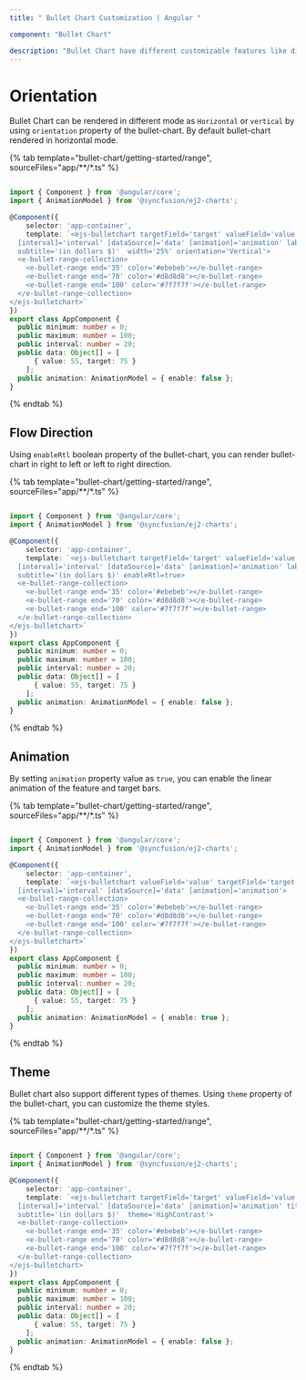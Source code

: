 ```yaml
---
title: " Bullet Chart Customization | Angular "

component: "Bullet Chart"

description: "Bullet Chart have different customizable features like different orientation, flow directions and animation features"
---
```

<!-- markdownlint-disable MD036 -->

# Orientation

Bullet Chart can be rendered in different mode as `Horizontal` or `vertical` by using `orientation` property of the bullet-chart. By default bullet-chart rendered in horizontal mode.

{% tab template="bullet-chart/getting-started/range", sourceFiles="app/**/*.ts" %}

```typescript

import { Component } from '@angular/core';
import { AnimationModel } from '@syncfusion/ej2-charts';

@Component({
    selector: 'app-container',
    template: `<ejs-bulletchart targetField='target' valueField='value' [minimum]='minimum' [maximum]='maximum'
  [interval]='interval' [dataSource]='data' [animation]='animation' labelFormat='${value}'  title='Sales Rate in dollars'
  subtitle='(in dollars $)'  width='25%' orientation='Vertical'>
  <e-bullet-range-collection>
    <e-bullet-range end='35' color='#ebebeb'></e-bullet-range>
    <e-bullet-range end='70' color='#d8d8d8'></e-bullet-range>
    <e-bullet-range end='100' color='#7f7f7f'></e-bullet-range>
  </e-bullet-range-collection>
</ejs-bulletchart>`
})
export class AppComponent {
  public minimum: number = 0;
  public maximum: number = 100;
  public interval: number = 20;
  public data: Object[] = [
      { value: 55, target: 75 }
    ];
  public animation: AnimationModel = { enable: false };
}
```

{% endtab %}

## Flow Direction

Using `enableRtl` boolean property of the bullet-chart, you can render bullet-chart in right to left or left to right direction.

{% tab template="bullet-chart/getting-started/range", sourceFiles="app/**/*.ts" %}

```typescript

import { Component } from '@angular/core';
import { AnimationModel } from '@syncfusion/ej2-charts';

@Component({
    selector: 'app-container',
    template: `<ejs-bulletchart targetField='target' valueField='value' [minimum]='minimum' [maximum]='maximum'
  [interval]='interval' [dataSource]='data' [animation]='animation' labelFormat='${value}'  title='Sales Rate in dollars'
  subtitle='(in dollars $)' enableRtl=true>
  <e-bullet-range-collection>
    <e-bullet-range end='35' color='#ebebeb'></e-bullet-range>
    <e-bullet-range end='70' color='#d8d8d8'></e-bullet-range>
    <e-bullet-range end='100' color='#7f7f7f'></e-bullet-range>
  </e-bullet-range-collection>
</ejs-bulletchart>`
})
export class AppComponent {
  public minimum: number = 0;
  public maximum: number = 100;
  public interval: number = 20;
  public data: Object[] = [
      { value: 55, target: 75 }
    ];
  public animation: AnimationModel = { enable: false };
}
```

{% endtab %}

## Animation

By setting `animation` property value as `true`, you can enable the linear animation of the feature and target bars.

{% tab template="bullet-chart/getting-started/range", sourceFiles="app/**/*.ts" %}

```typescript

import { Component } from '@angular/core';
import { AnimationModel } from '@syncfusion/ej2-charts';

@Component({
    selector: 'app-container',
    template: `<ejs-bulletchart valueField='value' targetField='target' [minimum]='minimum' [maximum]='maximum'
  [interval]='interval' [dataSource]='data' [animation]='animation'>
  <e-bullet-range-collection>
    <e-bullet-range end='35' color='#ebebeb'></e-bullet-range>
    <e-bullet-range end='70' color='#d8d8d8'></e-bullet-range>
    <e-bullet-range end='100' color='#7f7f7f'></e-bullet-range>
  </e-bullet-range-collection>
</ejs-bulletchart>`
})
export class AppComponent {
  public minimum: number = 0;
  public maximum: number = 100;
  public interval: number = 20;
  public data: Object[] = [
      { value: 55, target: 75 }
    ];
  public animation: AnimationModel = { enable: true };
}
```

{% endtab %}

## Theme

Bullet chart also support different types of themes. Using `theme` property of the bullet-chart, you can customize the theme styles.

{% tab template="bullet-chart/getting-started/range", sourceFiles="app/**/*.ts" %}

```typescript

import { Component } from '@angular/core';
import { AnimationModel } from '@syncfusion/ej2-charts';

@Component({
    selector: 'app-container',
    template: `<ejs-bulletchart targetField='target' valueField='value' [minimum]='minimum' [maximum]='maximum'
  [interval]='interval' [dataSource]='data' [animation]='animation' title='Sales Rate in dollars'
  subtitle='(in dollars $)'  theme='HighContrast'>
  <e-bullet-range-collection>
    <e-bullet-range end='35' color='#ebebeb'></e-bullet-range>
    <e-bullet-range end='70' color='#d8d8d8'></e-bullet-range>
    <e-bullet-range end='100' color='#7f7f7f'></e-bullet-range>
  </e-bullet-range-collection>
</ejs-bulletchart>`
})
export class AppComponent {
  public minimum: number = 0;
  public maximum: number = 100;
  public interval: number = 20;
  public data: Object[] = [
      { value: 55, target: 75 }
    ];
  public animation: AnimationModel = { enable: false };
}
```

{% endtab %}